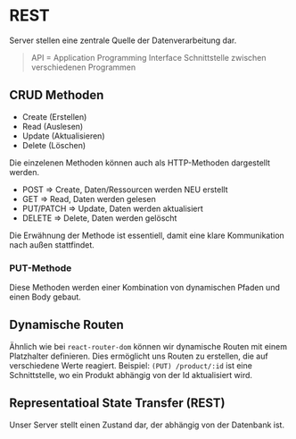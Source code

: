 # REST

Server stellen eine zentrale Quelle der Datenverarbeitung dar.

> API = Application Programming Interface
> Schnittstelle zwischen verschiedenen Programmen

## CRUD Methoden

- Create (Erstellen)
- Read (Auslesen)
- Update (Aktualisieren)
- Delete (Löschen)

Die einzelenen Methoden können auch als HTTP-Methoden dargestellt werden.

- POST      => Create, Daten/Ressourcen werden NEU erstellt
- GET       => Read, Daten werden gelesen
- PUT/PATCH => Update, Daten werden aktualisiert
- DELETE    => Delete, Daten werden gelöscht

Die Erwähnung der Methode ist essentiell, damit eine klare Kommunikation nach außen stattfindet.

### PUT-Methode

Diese Methoden werden einer Kombination von dynamischen Pfaden und einen Body gebaut.

## Dynamische Routen

Ähnlich wie bei `react-router-dom` können wir dynamische Routen mit einem Platzhalter definieren.
Dies ermöglicht uns Routen zu erstellen, die auf verschiedene Werte reagiert.
Beispiel:
`(PUT) /product/:id` ist eine Schnittstelle, wo ein Produkt abhängig von der Id aktualisiert wird.

## Representatioal State Transfer (REST)

Unser Server stellt einen Zustand dar, der abhängig von der Datenbank ist.